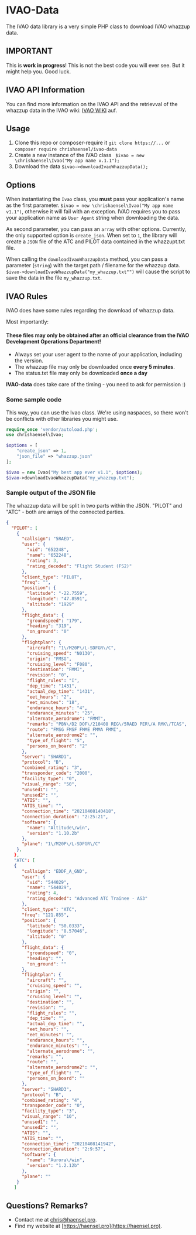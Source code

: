 # IVAO-Data

The IVAO data library is a very simple PHP class to download IVAO whazzup data.

## IMPORTANT
This is **work in progress**! This is not the best code you will ever see. But it might help you. 
Good luck.

## IVAO API Information

You can find more information on the IVAO API and the retrievval of the whazzup data in the IVAO wiki:  [IVAO WIKI](https://wiki.ivao.aero) auf.

## Usage

1. Clone this repo or composer-require it `git clone https://...` or `composer require chrishaensel/ivao-data`
2. Create a new instance of the IVAO class ` $ivao = new \chrishaensel\Ivao("My app name v.1.1");`
3. Download the data `$ivao->downloadIvaoWhazzupData();` 

## Options

When instantiating the `Ivao` class, you **must** pass your application's name as the first parameter.
`$ivao = new \chrishaensel\Ivao("My app name v1.1")`, otherwise it will fail with an exception. IVAO requires you to pass your application name as `User Agent` string when downloading the data.

As second parameter, you can pass an `array` with other options.
Currently, the only supported option is `create_json`. When set to `1`, the library will create a `JSON` file of the ATC and PILOT data contained in the whazzupt.txt file. 

When calling the `downloadIvaoWhazzupData` method, you can pass a parameter (`string`) with the target path / filename for the whazzup data.
`$ivao->downloadIvaoWhazzupData("my_whazzup.txt"")` will cause the script to save the data in the file `my_whazzup.txt`.

## IVAO Rules

IVAO does have some rules regarding the download of whazzup data.

Most importantly: 
####  These files may only be obtained after an official clearance from the IVAO Development Operations Department! ###

- Always set your user agent to the name of your application, including the version. 
- The whazzup file may only be downloaded once **every 5 minutes**.
- The status.txt file may only be downloaded **once a day**
  
**IVAO-data** does take care of the timing - you need to ask for permission :)

### Some sample code

This way, you can use the Ivao class. We're using naspaces, so there won't be conflicts with other libraries you might use.

```php
require_once 'vendor/autoload.php';
use chrishaensel\Ivao;

$options = [
    "create_json" => 1,
    "json_file" => "whazzup.json"
];

$ivao = new Ivao("My best app ever v1.1", $options);
$ivao->downloadIvaoWhazzupData("my_whazzup.txt");
```

### Sample output of the JSON file

The whazzup data will be split in two parts within the JSON. 
"PILOT" and "ATC" - both are arrays of the connected parties.

```JSON 
{
  "PILOT": [
    {
      "callsign": "5RAED",
      "user": {
        "vid": "652248",
        "name": "652248",
        "rating": 3,
        "rating_decoded": "Flight Student (FS2)"
      },
      "client_type": "PILOT",
      "freq": "",
      "position": {
        "latitude": "-22.7559",
        "longitude": "47.8591",
        "altitude": "1929"
      },
      "flight_data": {
        "groundspeed": "179",
        "heading": "319",
        "on_ground": "0"
      },
      "flightplan": {
        "aircraft": "1\/M20P\/L-SDFGR\/C",
        "cruising_speed": "N0130",
        "origin": "FMSG",
        "cruising_level": "F080",
        "destination": "FMMI",
        "revision": "0",
        "flight_rules": "I",
        "dep_time": "1431",
        "actual_dep_time": "1431",
        "eet_hours": "2",
        "eet_minutes": "18",
        "endurance_hours": "4",
        "endurance_minutes": "25",
        "alternate_aerodrome": "FMMT",
        "remarks": "PBN\/D2 DOF\/210408 REG\/5RAED PER\/A RMK\/TCAS",
        "route": "FMSG FMSF FMME FMMA FMMI",
        "alternate_aerodrome2": "",
        "type_of_flight": "S",
        "persons_on_board": "2"
      },
      "server": "SHARD1",
      "protocol": "B",
      "combined_rating": "3",
      "transponder_code": "2000",
      "facility_type": "0",
      "visual_range": "50",
      "unused1": "",
      "unused2": "",
      "ATIS": "",
      "ATIS_time": "",
      "connection_time": "20210408140418",
      "connection_duration": "2:25:21",
      "software": {
        "name": "Altitude\/win",
        "version": "1.10.2b"
      },
      "plane": "1\/M20P\/L-SDFGR\/C"
    },
   },
   "ATC": [
   {
      "callsign": "EDDF_A_GND",
      "user": {
        "vid": "544029",
        "name": "544029",
        "rating": 4,
        "rating_decoded": "Advanced ATC Trainee - AS3"
      },
      "client_type": "ATC",
      "freq": "121.855",
      "position": {
        "latitude": "50.0333",
        "longitude": "8.57046",
        "altitude": "0"
      },
      "flight_data": {
        "groundspeed": "0",
        "heading": "",
        "on_ground": ""
      },
      "flightplan": {
        "aircraft": "",
        "cruising_speed": "",
        "origin": "",
        "cruising_level": "",
        "destination": "",
        "revision": "",
        "flight_rules": "",
        "dep_time": "",
        "actual_dep_time": "",
        "eet_hours": "",
        "eet_minutes": "",
        "endurance_hours": "",
        "endurance_minutes": "",
        "alternate_aerodrome": "",
        "remarks": "",
        "route": "",
        "alternate_aerodrome2": "",
        "type_of_flight": "",
        "persons_on_board": ""
      },
      "server": "SHARD3",
      "protocol": "B",
      "combined_rating": "4",
      "transponder_code": "0",
      "facility_type": "3",
      "visual_range": "10",
      "unused1": "",
      "unused2": "",
      "ATIS": "",
      "ATIS_time": "",
      "connection_time": "20210408141942",
      "connection_duration": "2:9:57",
      "software": {
        "name": "Aurora\/win",
        "version": "1.2.12b"
      },
      "plane": ""
    }
   ] 
```

## Questions? Remarks? 

- Contact me at [chris@haensel.pro](mailto:chris@haensel.pro). 
- Find my website at [https://haensel.pro](https://haensel.pro).
